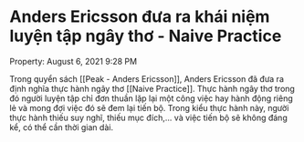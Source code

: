 # Anders Ericsson đưa ra khái niệm luyện tập ngây thơ - Naive Practice

Property: August 6, 2021 9:28 PM

Trong quyển sách [[Peak - Anders Ericsson]], Anders Ericsson đã đưa ra định nghĩa thực hành ngây thơ [[Naive Practice]]. Thực hành ngây thơ trong đó người luyện tập chỉ đơn thuần lặp lại một công việc hay hành động riêng lẻ và mong đợi việc đó sẽ đem lại tiến bộ. Trong kiểu thực hành này, người thực hành thiếu suy nghĩ, thiếu mục đích,... và việc tiến bộ sẽ không đáng kể, có thể cần thời gian dài.